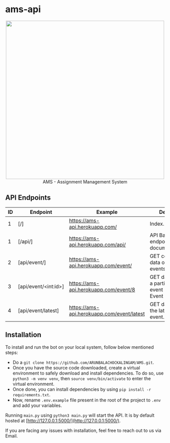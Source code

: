 # ams-api

<p align="center">
        <img src="https://i.pinimg.com/originals/72/10/78/721078d6b03e349cea9e59f24b42420c.png" width=500>
    <br>AMS - Assignment Management System
</p>

## API Endpoints

| ID  | Endpoint              | Example                                    | Details                                           |
| --- | --------------------- | ------------------------------------------ | ------------------------------------------------- |
| 1   | [/]                   | https://ams-api.herokuapp.com/             | Index.                                            |
| 1   | [/api/]               | https://ams-api.herokuapp.com/api/         | API Base endpoint with documentation              |
| 2   | [api/event/]          | https://ams-api.herokuapp.com/event/       | GET complete data on all the events.              |
| 3   | [api/event/\<int:id>] | https://ams-api.herokuapp.com/event/8      | GET data from a particular event (from Event ID). |
| 4   | [api/event/latest]    | https://ams-api.herokuapp.com/event/latest | GET data of the latest OSC event.                 |

## Installation

To install and run the bot on your local system, follow below mentioned steps:

-   Do a `git clone https://github.com/ARUNBALACHOCKALINGAM/AMS.git`.
-   Once you have the source code downloaded, create a virtual environment to safely download and install dependencies. To do so, use `python3 -m venv venv`, then `source venv/bin/activate` to enter the virtual environment.
-   Once done, you can install dependencies by using `pip install -r requirements.txt`.
-   Now, rename `.env.example` file present in the root of the project to `.env` and add your variables.

Running `main.py` using `python3 main.py` will start the API. It is by default hosted at [http://127.0.0.1:5000/](http://127.0.0.1:5000/).

If you are facing any issues with installation, feel free to reach out to us via Email.
